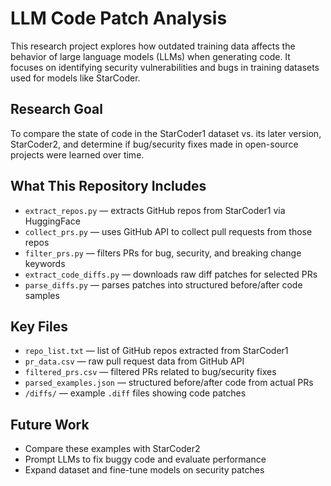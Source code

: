 # LLM Code Patch Analysis

This research project explores how outdated training data affects the behavior of large language models (LLMs) when generating code. It focuses on identifying security vulnerabilities and bugs in training datasets used for models like StarCoder.

## Research Goal

To compare the state of code in the StarCoder1 dataset vs. its later version, StarCoder2, and determine if bug/security fixes made in open-source projects were learned over time.

## What This Repository Includes

- `extract_repos.py` — extracts GitHub repos from StarCoder1 via HuggingFace
- `collect_prs.py` — uses GitHub API to collect pull requests from those repos
- `filter_prs.py` — filters PRs for bug, security, and breaking change keywords
- `extract_code_diffs.py` — downloads raw diff patches for selected PRs
- `parse_diffs.py` — parses patches into structured before/after code samples

## Key Files

- `repo_list.txt` — list of GitHub repos extracted from StarCoder1
- `pr_data.csv` — raw pull request data from GitHub API
- `filtered_prs.csv` — filtered PRs related to bug/security fixes
- `parsed_examples.json` — structured before/after code from actual PRs
- `/diffs/` — example `.diff` files showing code patches

## Future Work

- Compare these examples with StarCoder2
- Prompt LLMs to fix buggy code and evaluate performance
- Expand dataset and fine-tune models on security patches

